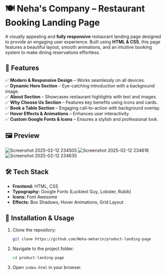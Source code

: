 
# 🍽️ Neha's Company – Restaurant Booking Landing Page  

A visually appealing and **fully responsive** restaurant landing page designed to provide an engaging user experience. Built using **HTML & CSS**, this page features a beautiful layout, smooth animations, and an intuitive booking system to make dining reservations effortless.  

## 🎯 Features  
✅ **Modern & Responsive Design** – Works seamlessly on all devices.  
✅ **Dynamic Hero Section** – Eye-catching introduction with a background image.  
✅ **About Section** – Showcases restaurant highlights with text and images.  
✅ **Why Choose Us Section** – Features key benefits using icons and cards.  
✅ **Book a Table Section** – Engaging call-to-action with background overlay.  
✅ **Hover Effects & Animations** – Enhances user interactivity.  
✅ **Custom Google Fonts & Icons** – Ensures a stylish and professional look.  

## 🖼 Preview  
![Screenshot 2025-02-12 234505](https://github.com/user-attachments/assets/984332fa-8c2d-42a7-9eb7-d7910d9b1c0a)
  ![Screenshot 2025-02-12 234618](https://github.com/user-attachments/assets/207469c8-9f2d-4ad4-96f5-7e47960a6f31)
![Screenshot 2025-02-12 234635](https://github.com/user-attachments/assets/1694647a-774a-44c7-ab55-d189d81c79d5)


## 🛠 Tech Stack  
- **Frontend:** HTML, CSS  
- **Typography:** Google Fonts (Luckiest Guy, Lobster, Rubik)  
- **Icons:** Font Awesome  
- **Effects:** Box Shadows, Hover Animations, Grid Layout  

## 📌 Installation & Usage  
1. Clone the repository:  
   ```sh
   git clone https://github.com/Neha-meharin/product-landing-page
   ```
2. Navigate to the project folder:  
   ```sh
   cd product-landing-page
   ```
3. Open `index.html` in your browser.  




  
